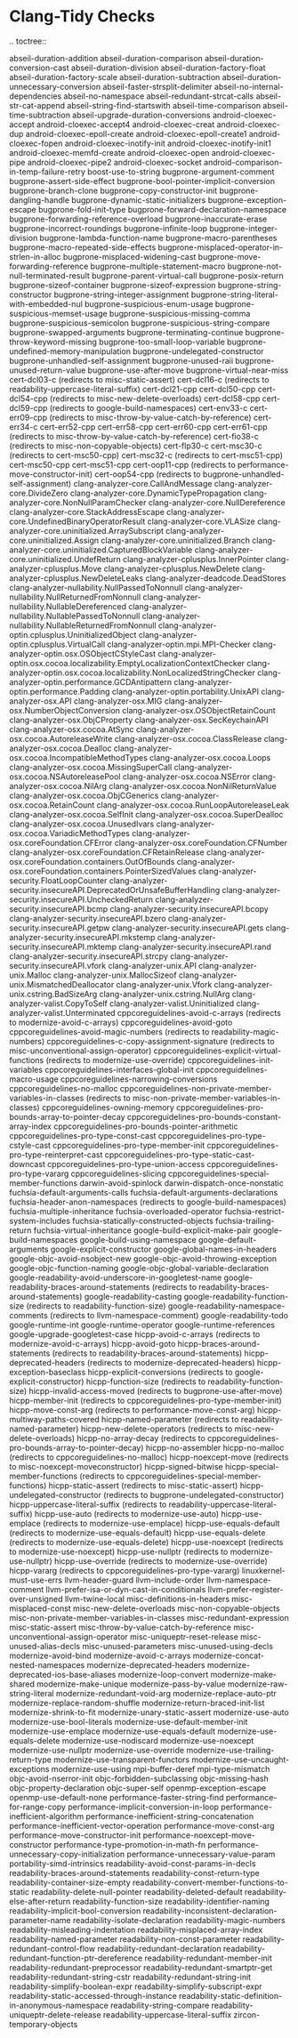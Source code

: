 Clang-Tidy Checks
=================

.. toctree::

abseil-duration-addition abseil-duration-comparison
abseil-duration-conversion-cast abseil-duration-division
abseil-duration-factory-float abseil-duration-factory-scale
abseil-duration-subtraction abseil-duration-unnecessary-conversion
abseil-faster-strsplit-delimiter abseil-no-internal-dependencies
abseil-no-namespace abseil-redundant-strcat-calls abseil-str-cat-append
abseil-string-find-startswith abseil-time-comparison
abseil-time-subtraction abseil-upgrade-duration-conversions
android-cloexec-accept android-cloexec-accept4 android-cloexec-creat
android-cloexec-dup android-cloexec-epoll-create
android-cloexec-epoll-create1 android-cloexec-fopen
android-cloexec-inotify-init android-cloexec-inotify-init1
android-cloexec-memfd-create android-cloexec-open android-cloexec-pipe
android-cloexec-pipe2 android-cloexec-socket
android-comparison-in-temp-failure-retry boost-use-to-string
bugprone-argument-comment bugprone-assert-side-effect
bugprone-bool-pointer-implicit-conversion bugprone-branch-clone
bugprone-copy-constructor-init bugprone-dangling-handle
bugprone-dynamic-static-initializers bugprone-exception-escape
bugprone-fold-init-type bugprone-forward-declaration-namespace
bugprone-forwarding-reference-overload bugprone-inaccurate-erase
bugprone-incorrect-roundings bugprone-infinite-loop
bugprone-integer-division bugprone-lambda-function-name
bugprone-macro-parentheses bugprone-macro-repeated-side-effects
bugprone-misplaced-operator-in-strlen-in-alloc
bugprone-misplaced-widening-cast bugprone-move-forwarding-reference
bugprone-multiple-statement-macro bugprone-not-null-terminated-result
bugprone-parent-virtual-call bugprone-posix-return
bugprone-sizeof-container bugprone-sizeof-expression
bugprone-string-constructor bugprone-string-integer-assignment
bugprone-string-literal-with-embedded-nul bugprone-suspicious-enum-usage
bugprone-suspicious-memset-usage bugprone-suspicious-missing-comma
bugprone-suspicious-semicolon bugprone-suspicious-string-compare
bugprone-swapped-arguments bugprone-terminating-continue
bugprone-throw-keyword-missing bugprone-too-small-loop-variable
bugprone-undefined-memory-manipulation bugprone-undelegated-constructor
bugprone-unhandled-self-assignment bugprone-unused-raii
bugprone-unused-return-value bugprone-use-after-move
bugprone-virtual-near-miss cert-dcl03-c (redirects to
misc-static-assert) <cert-dcl03-c> cert-dcl16-c (redirects to
readability-uppercase-literal-suffix) <cert-dcl16-c> cert-dcl21-cpp
cert-dcl50-cpp cert-dcl54-cpp (redirects to misc-new-delete-overloads)
<cert-dcl54-cpp> cert-dcl58-cpp cert-dcl59-cpp (redirects to
google-build-namespaces) <cert-dcl59-cpp> cert-env33-c cert-err09-cpp
(redirects to misc-throw-by-value-catch-by-reference) <cert-err09-cpp>
cert-err34-c cert-err52-cpp cert-err58-cpp cert-err60-cpp cert-err61-cpp
(redirects to misc-throw-by-value-catch-by-reference) <cert-err61-cpp>
cert-fio38-c (redirects to misc-non-copyable-objects) <cert-fio38-c>
cert-flp30-c cert-msc30-c (redirects to cert-msc50-cpp) <cert-msc30-c>
cert-msc32-c (redirects to cert-msc51-cpp) <cert-msc32-c> cert-msc50-cpp
cert-msc51-cpp cert-oop11-cpp (redirects to
performance-move-constructor-init) <cert-oop11-cpp> cert-oop54-cpp
(redirects to bugprone-unhandled-self-assignment) <cert-oop54-cpp>
clang-analyzer-core.CallAndMessage clang-analyzer-core.DivideZero
clang-analyzer-core.DynamicTypePropagation
clang-analyzer-core.NonNullParamChecker
clang-analyzer-core.NullDereference
clang-analyzer-core.StackAddressEscape
clang-analyzer-core.UndefinedBinaryOperatorResult
clang-analyzer-core.VLASize
clang-analyzer-core.uninitialized.ArraySubscript
clang-analyzer-core.uninitialized.Assign
clang-analyzer-core.uninitialized.Branch
clang-analyzer-core.uninitialized.CapturedBlockVariable
clang-analyzer-core.uninitialized.UndefReturn
clang-analyzer-cplusplus.InnerPointer clang-analyzer-cplusplus.Move
clang-analyzer-cplusplus.NewDelete
clang-analyzer-cplusplus.NewDeleteLeaks
clang-analyzer-deadcode.DeadStores
clang-analyzer-nullability.NullPassedToNonnull
clang-analyzer-nullability.NullReturnedFromNonnull
clang-analyzer-nullability.NullableDereferenced
clang-analyzer-nullability.NullablePassedToNonnull
clang-analyzer-nullability.NullableReturnedFromNonnull
clang-analyzer-optin.cplusplus.UninitializedObject
clang-analyzer-optin.cplusplus.VirtualCall
clang-analyzer-optin.mpi.MPI-Checker
clang-analyzer-optin.osx.OSObjectCStyleCast
clang-analyzer-optin.osx.cocoa.localizability.EmptyLocalizationContextChecker
clang-analyzer-optin.osx.cocoa.localizability.NonLocalizedStringChecker
clang-analyzer-optin.performance.GCDAntipattern
clang-analyzer-optin.performance.Padding
clang-analyzer-optin.portability.UnixAPI clang-analyzer-osx.API
clang-analyzer-osx.MIG clang-analyzer-osx.NumberObjectConversion
clang-analyzer-osx.OSObjectRetainCount clang-analyzer-osx.ObjCProperty
clang-analyzer-osx.SecKeychainAPI clang-analyzer-osx.cocoa.AtSync
clang-analyzer-osx.cocoa.AutoreleaseWrite
clang-analyzer-osx.cocoa.ClassRelease clang-analyzer-osx.cocoa.Dealloc
clang-analyzer-osx.cocoa.IncompatibleMethodTypes
clang-analyzer-osx.cocoa.Loops clang-analyzer-osx.cocoa.MissingSuperCall
clang-analyzer-osx.cocoa.NSAutoreleasePool
clang-analyzer-osx.cocoa.NSError clang-analyzer-osx.cocoa.NilArg
clang-analyzer-osx.cocoa.NonNilReturnValue
clang-analyzer-osx.cocoa.ObjCGenerics
clang-analyzer-osx.cocoa.RetainCount
clang-analyzer-osx.cocoa.RunLoopAutoreleaseLeak
clang-analyzer-osx.cocoa.SelfInit clang-analyzer-osx.cocoa.SuperDealloc
clang-analyzer-osx.cocoa.UnusedIvars
clang-analyzer-osx.cocoa.VariadicMethodTypes
clang-analyzer-osx.coreFoundation.CFError
clang-analyzer-osx.coreFoundation.CFNumber
clang-analyzer-osx.coreFoundation.CFRetainRelease
clang-analyzer-osx.coreFoundation.containers.OutOfBounds
clang-analyzer-osx.coreFoundation.containers.PointerSizedValues
clang-analyzer-security.FloatLoopCounter
clang-analyzer-security.insecureAPI.DeprecatedOrUnsafeBufferHandling
clang-analyzer-security.insecureAPI.UncheckedReturn
clang-analyzer-security.insecureAPI.bcmp
clang-analyzer-security.insecureAPI.bcopy
clang-analyzer-security.insecureAPI.bzero
clang-analyzer-security.insecureAPI.getpw
clang-analyzer-security.insecureAPI.gets
clang-analyzer-security.insecureAPI.mkstemp
clang-analyzer-security.insecureAPI.mktemp
clang-analyzer-security.insecureAPI.rand
clang-analyzer-security.insecureAPI.strcpy
clang-analyzer-security.insecureAPI.vfork clang-analyzer-unix.API
clang-analyzer-unix.Malloc clang-analyzer-unix.MallocSizeof
clang-analyzer-unix.MismatchedDeallocator clang-analyzer-unix.Vfork
clang-analyzer-unix.cstring.BadSizeArg
clang-analyzer-unix.cstring.NullArg clang-analyzer-valist.CopyToSelf
clang-analyzer-valist.Uninitialized clang-analyzer-valist.Unterminated
cppcoreguidelines-avoid-c-arrays (redirects to modernize-avoid-c-arrays)
<cppcoreguidelines-avoid-c-arrays> cppcoreguidelines-avoid-goto
cppcoreguidelines-avoid-magic-numbers (redirects to
readability-magic-numbers) <cppcoreguidelines-avoid-magic-numbers>
cppcoreguidelines-c-copy-assignment-signature (redirects to
misc-unconventional-assign-operator)
<cppcoreguidelines-c-copy-assignment-signature>
cppcoreguidelines-explicit-virtual-functions (redirects to
modernize-use-override) <cppcoreguidelines-explicit-virtual-functions>
cppcoreguidelines-init-variables
cppcoreguidelines-interfaces-global-init cppcoreguidelines-macro-usage
cppcoreguidelines-narrowing-conversions cppcoreguidelines-no-malloc
cppcoreguidelines-non-private-member-variables-in-classes (redirects to
misc-non-private-member-variables-in-classes)
<cppcoreguidelines-non-private-member-variables-in-classes>
cppcoreguidelines-owning-memory
cppcoreguidelines-pro-bounds-array-to-pointer-decay
cppcoreguidelines-pro-bounds-constant-array-index
cppcoreguidelines-pro-bounds-pointer-arithmetic
cppcoreguidelines-pro-type-const-cast
cppcoreguidelines-pro-type-cstyle-cast
cppcoreguidelines-pro-type-member-init
cppcoreguidelines-pro-type-reinterpret-cast
cppcoreguidelines-pro-type-static-cast-downcast
cppcoreguidelines-pro-type-union-access
cppcoreguidelines-pro-type-vararg cppcoreguidelines-slicing
cppcoreguidelines-special-member-functions darwin-avoid-spinlock
darwin-dispatch-once-nonstatic fuchsia-default-arguments-calls
fuchsia-default-arguments-declarations fuchsia-header-anon-namespaces
(redirects to google-build-namespaces) <fuchsia-header-anon-namespaces>
fuchsia-multiple-inheritance fuchsia-overloaded-operator
fuchsia-restrict-system-includes fuchsia-statically-constructed-objects
fuchsia-trailing-return fuchsia-virtual-inheritance
google-build-explicit-make-pair google-build-namespaces
google-build-using-namespace google-default-arguments
google-explicit-constructor google-global-names-in-headers
google-objc-avoid-nsobject-new google-objc-avoid-throwing-exception
google-objc-function-naming google-objc-global-variable-declaration
google-readability-avoid-underscore-in-googletest-name
google-readability-braces-around-statements (redirects to
readability-braces-around-statements)
<google-readability-braces-around-statements> google-readability-casting
google-readability-function-size (redirects to
readability-function-size) <google-readability-function-size>
google-readability-namespace-comments (redirects to
llvm-namespace-comment) <google-readability-namespace-comments>
google-readability-todo google-runtime-int google-runtime-operator
google-runtime-references google-upgrade-googletest-case
hicpp-avoid-c-arrays (redirects to modernize-avoid-c-arrays)
<hicpp-avoid-c-arrays> hicpp-avoid-goto hicpp-braces-around-statements
(redirects to readability-braces-around-statements)
<hicpp-braces-around-statements> hicpp-deprecated-headers (redirects to
modernize-deprecated-headers) <hicpp-deprecated-headers>
hicpp-exception-baseclass hicpp-explicit-conversions (redirects to
google-explicit-constructor) <hicpp-explicit-conversions>
hicpp-function-size (redirects to readability-function-size)
<hicpp-function-size> hicpp-invalid-access-moved (redirects to
bugprone-use-after-move) <hicpp-invalid-access-moved> hicpp-member-init
(redirects to cppcoreguidelines-pro-type-member-init)
<hicpp-member-init> hicpp-move-const-arg (redirects to
performance-move-const-arg) <hicpp-move-const-arg>
hicpp-multiway-paths-covered hicpp-named-parameter (redirects to
readability-named-parameter) <hicpp-named-parameter>
hicpp-new-delete-operators (redirects to misc-new-delete-overloads)
<hicpp-new-delete-operators> hicpp-no-array-decay (redirects to
cppcoreguidelines-pro-bounds-array-to-pointer-decay)
<hicpp-no-array-decay> hicpp-no-assembler hicpp-no-malloc (redirects to
cppcoreguidelines-no-malloc) <hicpp-no-malloc> hicpp-noexcept-move
(redirects to misc-noexcept-moveconstructor) <hicpp-noexcept-move>
hicpp-signed-bitwise hicpp-special-member-functions (redirects to
cppcoreguidelines-special-member-functions)
<hicpp-special-member-functions> hicpp-static-assert (redirects to
misc-static-assert) <hicpp-static-assert> hicpp-undelegated-constructor
(redirects to bugprone-undelegated-constructor)
<hicpp-undelegated-constructor> hicpp-uppercase-literal-suffix
(redirects to readability-uppercase-literal-suffix)
<hicpp-uppercase-literal-suffix> hicpp-use-auto (redirects to
modernize-use-auto) <hicpp-use-auto> hicpp-use-emplace (redirects to
modernize-use-emplace) <hicpp-use-emplace> hicpp-use-equals-default
(redirects to modernize-use-equals-default) <hicpp-use-equals-default>
hicpp-use-equals-delete (redirects to modernize-use-equals-delete)
<hicpp-use-equals-delete> hicpp-use-noexcept (redirects to
modernize-use-noexcept) <hicpp-use-noexcept> hicpp-use-nullptr
(redirects to modernize-use-nullptr) <hicpp-use-nullptr>
hicpp-use-override (redirects to modernize-use-override)
<hicpp-use-override> hicpp-vararg (redirects to
cppcoreguidelines-pro-type-vararg) <hicpp-vararg>
linuxkernel-must-use-errs llvm-header-guard llvm-include-order
llvm-namespace-comment llvm-prefer-isa-or-dyn-cast-in-conditionals
llvm-prefer-register-over-unsigned llvm-twine-local
misc-definitions-in-headers misc-misplaced-const
misc-new-delete-overloads misc-non-copyable-objects
misc-non-private-member-variables-in-classes misc-redundant-expression
misc-static-assert misc-throw-by-value-catch-by-reference
misc-unconventional-assign-operator misc-uniqueptr-reset-release
misc-unused-alias-decls misc-unused-parameters misc-unused-using-decls
modernize-avoid-bind modernize-avoid-c-arrays
modernize-concat-nested-namespaces modernize-deprecated-headers
modernize-deprecated-ios-base-aliases modernize-loop-convert
modernize-make-shared modernize-make-unique modernize-pass-by-value
modernize-raw-string-literal modernize-redundant-void-arg
modernize-replace-auto-ptr modernize-replace-random-shuffle
modernize-return-braced-init-list modernize-shrink-to-fit
modernize-unary-static-assert modernize-use-auto
modernize-use-bool-literals modernize-use-default-member-init
modernize-use-emplace modernize-use-equals-default
modernize-use-equals-delete modernize-use-nodiscard
modernize-use-noexcept modernize-use-nullptr modernize-use-override
modernize-use-trailing-return-type modernize-use-transparent-functors
modernize-use-uncaught-exceptions modernize-use-using mpi-buffer-deref
mpi-type-mismatch objc-avoid-nserror-init objc-forbidden-subclassing
objc-missing-hash objc-property-declaration objc-super-self
openmp-exception-escape openmp-use-default-none
performance-faster-string-find performance-for-range-copy
performance-implicit-conversion-in-loop
performance-inefficient-algorithm
performance-inefficient-string-concatenation
performance-inefficient-vector-operation performance-move-const-arg
performance-move-constructor-init performance-noexcept-move-constructor
performance-type-promotion-in-math-fn
performance-unnecessary-copy-initialization
performance-unnecessary-value-param portability-simd-intrinsics
readability-avoid-const-params-in-decls
readability-braces-around-statements readability-const-return-type
readability-container-size-empty
readability-convert-member-functions-to-static
readability-delete-null-pointer readability-deleted-default
readability-else-after-return readability-function-size
readability-identifier-naming readability-implicit-bool-conversion
readability-inconsistent-declaration-parameter-name
readability-isolate-declaration readability-magic-numbers
readability-misleading-indentation readability-misplaced-array-index
readability-named-parameter readability-non-const-parameter
readability-redundant-control-flow readability-redundant-declaration
readability-redundant-function-ptr-dereference
readability-redundant-member-init readability-redundant-preprocessor
readability-redundant-smartptr-get readability-redundant-string-cstr
readability-redundant-string-init readability-simplify-boolean-expr
readability-simplify-subscript-expr
readability-static-accessed-through-instance
readability-static-definition-in-anonymous-namespace
readability-string-compare readability-uniqueptr-delete-release
readability-uppercase-literal-suffix zircon-temporary-objects
